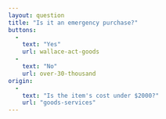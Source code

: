 ```yaml
---
layout: question
title: "Is it an emergency purchase?"
buttons:
  -
    text: "Yes"
    url: wallace-act-goods
  -
    text: "No"
    url: over-30-thousand
origin:
  -
    text: "Is the item's cost under $2000?"
    url: "goods-services"
---
```

